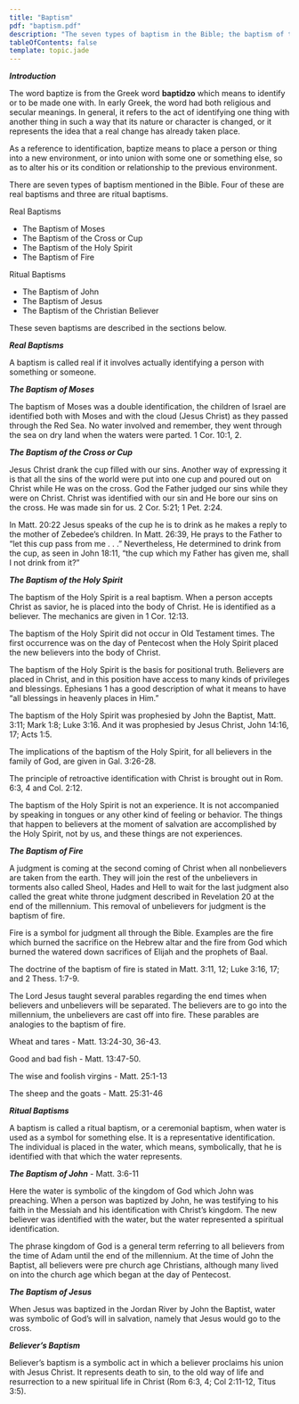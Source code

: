 ```yaml
---
title: "Baptism"
pdf: "baptism.pdf"
description: "The seven types of baptism in the Bible; the baptism of the Holy Spirit; believer's baptism."
tableOfContents: false
template: topic.jade
---
```


**_Introduction_**

The word baptize is from the Greek word **baptidzo** which means to
identify or to be made one with. In early Greek, the word had both
religious and secular meanings. In general, it refers to the act of
identifying one thing with another thing in such a way that its nature
or character is changed, or it represents the idea that a real change
has already taken place.

As a reference to identification, baptize means to place a person or
thing into a new environment, or into union with some one or something
else, so as to alter his or its condition or relationship to the
previous environment.

There are seven types of baptism mentioned in the Bible. Four of these
are real baptisms and three are ritual baptisms.

Real Baptisms

* The Baptism of Moses
* The Baptism of the Cross or Cup
* The Baptism of the Holy Spirit
* The Baptism of Fire

Ritual Baptisms

* The Baptism of John
* The Baptism of Jesus
* The Baptism of the Christian Believer

These seven baptisms are described in the sections below.

**_Real Baptisms_**

A baptism is called real if it involves actually identifying a person
with something or someone.

**_The Baptism of Moses_**

The baptism of Moses was a double identification, the children of Israel are identified both with Moses and with the cloud (Jesus Christ) as they passed through the Red Sea. No water involved and remember, they went through the sea on dry land when the waters were parted. 1 Cor. 10:1, 2.

**_The Baptism of the Cross or Cup_**

Jesus Christ drank the cup filled with our sins. Another way of expressing it is that all the sins of the world were put into one cup and poured out on Christ while He was on the cross. God the Father judged our sins while they were on Christ. Christ was identified with our sin and He bore our sins on the cross. He was made sin for us. 2 Cor. 5:21; 1 Pet. 2:24.

In Matt. 20:22 Jesus speaks of the cup he is to drink as he makes a reply to the mother of Zebedee’s children. In Matt. 26:39, He prays to the Father to “let this cup pass from me . . .” Nevertheless, He determined to drink from the cup, as seen in John 18:11, “the cup which my Father has given me, shall I not drink from it?”

**_The Baptism of the Holy Spirit_**

The baptism of the Holy Spirit is a real baptism. When a person accepts Christ as savior, he is placed into the body of Christ. He is identified as a believer. The mechanics are given in 1 Cor. 12:13.

The baptism of the Holy Spirit did not occur in Old Testament times. The
first occurrence was on the day of Pentecost when the Holy Spirit placed
the new believers into the body of Christ.

The baptism of the Holy Spirit is the basis for positional truth.
Believers are placed in Christ, and in this position have access to many
kinds of privileges and blessings. Ephesians 1 has a good description of
what it means to have “all blessings in heavenly places in Him.”

The baptism of the Holy Spirit was prophesied by John the Baptist, Matt. 3:11; Mark 1:8; Luke 3:16. And it was prophesied by Jesus Christ, John 14:16, 17; Acts 1:5.

The implications of the baptism of the Holy Spirit, for all believers in the family of God, are given in Gal. 3:26-28.

The principle of retroactive identification with Christ is brought out in Rom. 6:3, 4 and Col. 2:12.

The baptism of the Holy Spirit is not an experience. It is not
accompanied by speaking in tongues or any other kind of feeling or
behavior. The things that happen to believers at the moment of salvation
are accomplished by the Holy Spirit, not by us, and these things are not
experiences.

**_The Baptism of Fire_**

A judgment is coming at the second coming of Christ when all nonbelievers are taken from the earth. They will join the rest of the unbelievers in torments also called Sheol, Hades and Hell to wait for the last judgment also called the great white throne judgment described in Revelation 20 at the end of the millennium. This removal of unbelievers for judgment is the baptism of fire.

Fire is a symbol for judgment all through the Bible. Examples are the
fire which burned the sacrifice on the Hebrew altar and the fire from
God which burned the watered down sacrifices of Elijah and the prophets
of Baal.

The doctrine of the baptism of fire is stated in Matt. 3:11, 12; Luke 3:16, 17; and 2 Thess. 1:7-9.

The Lord Jesus taught several parables regarding the end times when
believers and unbelievers will be separated. The believers are to go
into the millennium, the unbelievers are cast off into fire. These
parables are analogies to the baptism of fire.

Wheat and tares - Matt. 13:24-30, 36-43.

Good and bad fish - Matt. 13:47-50.

The wise and foolish virgins - Matt. 25:1-13

The sheep and the goats - Matt. 25:31-46
 
**_Ritual Baptisms_**

A baptism is called a ritual baptism, or a ceremonial baptism, when
water is used as a symbol for something else. It is a representative
identification. The individual is placed in the water, which means,
symbolically, that he is identified with that which the water
represents.

**_The Baptism of John_** - Matt. 3:6-11 

Here the water is symbolic of the kingdom of God which John was
preaching. When a person was baptized by John, he was testifying to his
faith in the Messiah and his identification with Christ’s kingdom. The
new believer was identified with the water, but the water represented a
spiritual identification.

The phrase kingdom of God is a general term referring to all believers
from the time of Adam until the end of the millennium. At the time of
John the Baptist, all believers were pre church age Christians, although
many lived on into the church age which began at the day of Pentecost.

**_The Baptism of Jesus_**

When Jesus was baptized in the Jordan River by John the Baptist, water
was symbolic of God’s will in salvation, namely that Jesus would go to
the cross.

**_Believer’s Baptism_**

Believer’s baptism is a symbolic act in which a believer proclaims his union with Jesus Christ. It represents death to sin, to the old way of life and resurrection to a new spiritual life in Christ (Rom 6:3, 4; Col 2:11-12, Titus 3:5).

